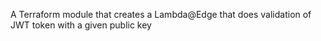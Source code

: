 A Terraform module that creates a Lambda@Edge 
that does validation of JWT token with a given
public key


